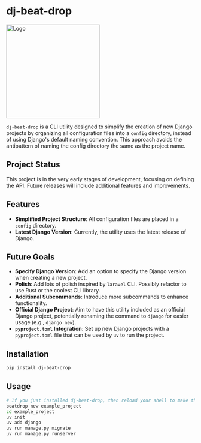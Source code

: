 # dj-beat-drop

<img src="images/logo.jpg" alt="Logo" style="width: 250px;">

`dj-beat-drop` is a CLI utility designed to simplify the creation of new Django projects by organizing all configuration
files into a `config` directory, instead of using Django's default naming convention. This approach avoids the
antipattern of naming the config directory the same as the project name.

## Project Status

This project is in the very early stages of development, focusing on defining the API. Future releases will include
additional features and improvements.

## Features

- **Simplified Project Structure**: All configuration files are placed in a `config` directory.
- **Latest Django Version**: Currently, the utility uses the latest release of Django.

## Future Goals

- **Specify Django Version**: Add an option to specify the Django version when creating a new project.
- **Polish**: Add lots of polish inspired by `laravel` CLI. Possibly refactor to use Rust or the coolest CLI library.
- **Additional Subcommands**: Introduce more subcommands to enhance functionality.
- **Official Django Project**: Aim to have this utility included as an official Django project, potentially renaming the 
  command to `django` for easier usage (e.g., `django new`).
- **`pyproject.toml` Integration**: Set up new Django projects with a `pyproject.toml` file that can be used by `uv` to
  run the project.

## Installation

```sh
pip install dj-beat-drop
```

## Usage

```sh
# If you just installed dj-beat-drop, then reload your shell to make the command available.
beatdrop new example_project
cd example_project
uv init
uv add django
uv run manage.py migrate
uv run manage.py runserver
```
